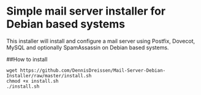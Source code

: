 Simple mail server installer for Debian based systems
===========================

This installer will install and configure a mail server using Postfix, Dovecot, MySQL and optionally SpamAssassin on Debian based systems.

##How to install

`wget https://github.com/DennisDreissen/Mail-Server-Debian-Installer/raw/master/install.sh`<br>
`chmod +x install.sh`<br>
`./install.sh`
